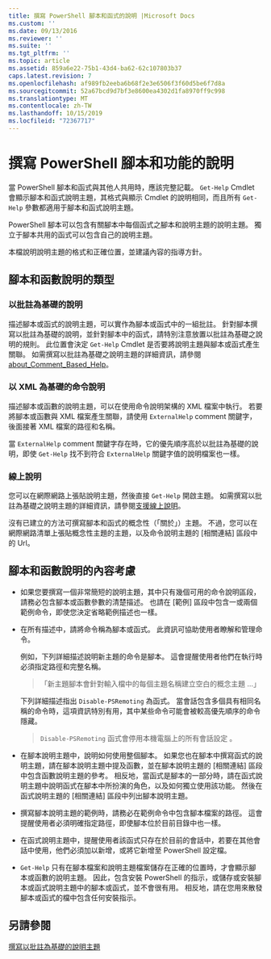 ```yaml
---
title: 撰寫 PowerShell 腳本和函式的說明 |Microsoft Docs
ms.custom: ''
ms.date: 09/13/2016
ms.reviewer: ''
ms.suite: ''
ms.tgt_pltfrm: ''
ms.topic: article
ms.assetid: 859a6e22-75b1-43d4-ba62-62c107803b37
caps.latest.revision: 7
ms.openlocfilehash: af989fb2eeba6b68f2e3e6506f3f60d5be6f7d8a
ms.sourcegitcommit: 52a67bcd9d7bf3e8600ea4302d1fa8970ff9c998
ms.translationtype: MT
ms.contentlocale: zh-TW
ms.lasthandoff: 10/15/2019
ms.locfileid: "72367717"
---
```

# <a name="writing-help-for-powershell-scripts-and-functions"></a>撰寫 PowerShell 腳本和功能的說明

當 PowerShell 腳本和函式與其他人共用時，應該完整記載。
`Get-Help` Cmdlet 會顯示腳本和函式說明主題，其格式與顯示 Cmdlet 的說明相同，而且所有 `Get-Help` 參數都適用于腳本和函式說明主題。

PowerShell 腳本可以包含有關腳本中每個函式之腳本和說明主題的說明主題。
獨立于腳本共用的函式可以包含自己的說明主題。

本檔說明說明主題的格式和正確位置，並建議內容的指導方針。

## <a name="types-of-script-and-function-help"></a>腳本和函數說明的類型

### <a name="comment-based-help"></a>以批註為基礎的說明
描述腳本或函式的說明主題，可以實作為腳本或函式中的一組批註。
針對腳本撰寫以批註為基礎的說明，並針對腳本中的函式，請特別注意放置以批註為基礎之說明的規則。
此位置會決定 `Get-Help` Cmdlet 是否要將說明主題與腳本或函式產生關聯。
如需撰寫以批註為基礎之說明主題的詳細資訊，請參閱[about_Comment_Based_Help](/powershell/module/microsoft.powershell.core/about/about_comment_based_help)。

### <a name="xml-based-command-help"></a>以 XML 為基礎的命令說明
描述腳本或函數的說明主題，可以在使用命令說明架構的 XML 檔案中執行。
若要將腳本或函數與 XML 檔案產生關聯，請使用 `ExternalHelp` comment 關鍵字，後面接著 XML 檔案的路徑和名稱。

當 `ExternalHelp` comment 關鍵字存在時，它的優先順序高於以批註為基礎的說明，即使 `Get-Help` 找不到符合 `ExternalHelp` 關鍵字值的說明檔案也一樣。

### <a name="online-help"></a>線上說明
您可以在網際網路上張貼說明主題，然後直接 `Get-Help` 開啟主題。
如需撰寫以批註為基礎之說明主題的詳細資訊，請參閱[支援線上說明](../module/supporting-online-help.md)。

沒有已建立的方法可撰寫腳本和函式的概念性（「關於」）主題。
不過，您可以在網際網路清單上張貼概念性主題的主題，以及命令說明主題的 [相關連結] 區段中的 Url。

## <a name="content-considerations-for-script-and-function-help"></a>腳本和函數說明的內容考慮

- 如果您要撰寫一個非常簡短的說明主題，其中只有幾個可用的命令說明區段，請務必包含腳本或函數參數的清楚描述。 也請在 [範例] 區段中包含一或兩個範例命令，即使您決定省略範例描述也一樣。

- 在所有描述中，請將命令稱為腳本或函式。 此資訊可協助使用者瞭解和管理命令。

  例如，下列詳細描述說明新主題的命令是腳本。 這會提醒使用者他們在執行時必須指定路徑和完整名稱。

  > 「新主題腳本會針對輸入檔中的每個主題名稱建立空白的概念主題 ...」

  下列詳細描述指出 `Disable-PSRemoting` 為函式。 當會話包含多個具有相同名稱的命令時，這項資訊特別有用，其中某些命令可能會被較高優先順序的命令隱藏。

  > `Disable-PSRemoting` 函式會停用本機電腦上的所有會話設定 。

- 在腳本說明主題中，說明如何使用整個腳本。 如果您也在腳本中撰寫函式的說明主題，請在腳本說明主題中提及函數，並在腳本說明主題的 [相關連結] 區段中包含函數說明主題的參考。 相反地，當函式是腳本的一部分時，請在函式說明主題中說明函式在腳本中所扮演的角色，以及如何獨立使用該功能。 然後在函式說明主題的 [相關連結] 區段中列出腳本說明主題。

- 撰寫腳本說明主題的範例時，請務必在範例命令中包含腳本檔案的路徑。 這會提醒使用者必須明確指定路徑，即使腳本位於目前目錄中也一樣。

- 在函式說明主題中，提醒使用者該函式只存在於目前的會話中，若要在其他會話中使用，他們必須加以新增，或將它新增至 PowerShell 設定檔。

- `Get-Help` 只有在腳本檔案和說明主題檔案儲存在正確的位置時，才會顯示腳本或函數的說明主題。 因此，包含安裝 PowerShell 的指示，或儲存或安裝腳本或函式說明主題中的腳本或函式，並不會很有用。 相反地，請在您用來散發腳本或函式的檔中包含任何安裝指示。

## <a name="see-also"></a>另請參閱

[撰寫以批註為基礎的說明主題](./writing-comment-based-help-topics.md)
